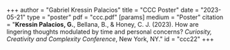 +++
author = "Gabriel Kressin Palacios"
title = "CCC Poster"
date = "2023-05-21"
type = "poster"
pdf = "ccc.pdf"
[params]
    medium = "Poster"
    citation = "**Kressin Palacios, G.**, Bellana, B., & Honey, C. J. (2023). How are lingering thoughts modulated by time and personal concerns? *Curiosity, Creativity and Complexity Conference*, New York, NY."
    id = "ccc22"
+++
